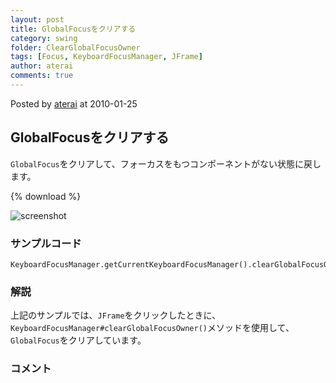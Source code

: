 ```yaml
---
layout: post
title: GlobalFocusをクリアする
category: swing
folder: ClearGlobalFocusOwner
tags: [Focus, KeyboardFocusManager, JFrame]
author: aterai
comments: true
---
```


Posted by [aterai](http://terai.xrea.jp/aterai.html) at 2010-01-25

## GlobalFocusをクリアする
`GlobalFocus`をクリアして、フォーカスをもつコンポーネントがない状態に戻します。

{% download %}

![screenshot](https://lh4.googleusercontent.com/_9Z4BYR88imo/TQTJA-Nc1vI/AAAAAAAAATs/mH0hhS2R1n8/s800/ClearGlobalFocusOwner.png)

### サンプルコード
<pre class="prettyprint"><code>KeyboardFocusManager.getCurrentKeyboardFocusManager().clearGlobalFocusOwner();
</code></pre>

### 解説
上記のサンプルでは、`JFrame`をクリックしたときに、`KeyboardFocusManager#clearGlobalFocusOwner()`メソッドを使用して、`GlobalFocus`をクリアしています。

### コメント
